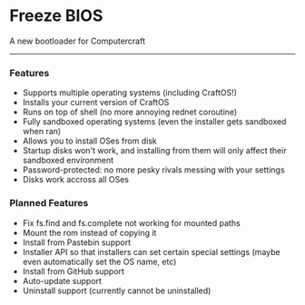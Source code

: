 # Freeze BIOS
A new bootloader for Computercraft

---

### Features

 * Supports multiple operating systems (including CraftOS!)
 * Installs your current version of CraftOS
 * Runs on top of shell (no more annoying rednet coroutine)
 * Fully sandboxed operating systems (even the installer gets sandboxed when ran)
 * Allows you to install OSes from disk
 * Startup disks won't work, and installing from them will only affect their sandboxed environment
 * Password-protected: no more pesky rivals messing with your settings
 * Disks work accross all OSes

### Planned Features

 * Fix fs.find and fs.complete not working for mounted paths
 * Mount the rom instead of copying it
 * Install from Pastebin support
 * Installer API so that installers can set certain special settings (maybe even automatically set the OS name, etc)
 * Install from GitHub support
 * Auto-update support
 * Uninstall support (currently cannot be uninstalled)

